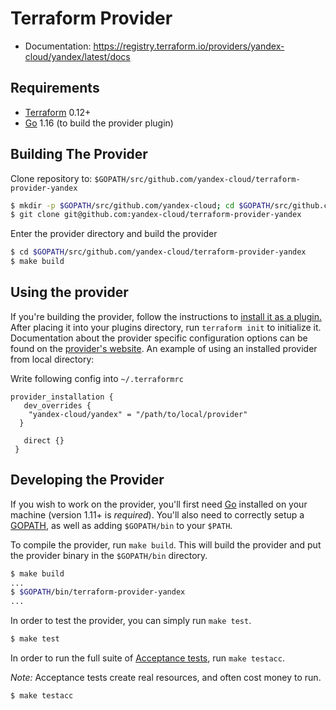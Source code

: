 Terraform Provider
==================

- Documentation: https://registry.terraform.io/providers/yandex-cloud/yandex/latest/docs

Requirements
------------

- [Terraform](https://www.terraform.io/downloads.html) 0.12+
- [Go](https://golang.org/doc/install) 1.16 (to build the provider plugin)

Building The Provider
---------------------

Clone repository to: `$GOPATH/src/github.com/yandex-cloud/terraform-provider-yandex`

```sh
$ mkdir -p $GOPATH/src/github.com/yandex-cloud; cd $GOPATH/src/github.com/yandex-cloud
$ git clone git@github.com:yandex-cloud/terraform-provider-yandex
```

Enter the provider directory and build the provider

```sh
$ cd $GOPATH/src/github.com/yandex-cloud/terraform-provider-yandex
$ make build
```

Using the provider
----------------------
If you're building the provider, follow the instructions to [install it as a plugin.](https://www.terraform.io/docs/plugins/basics.html#installing-plugins) After placing it into your plugins directory,  run `terraform init` to initialize it. Documentation about the provider specific configuration options can be found on the [provider's website](https://registry.terraform.io/providers/yandex-cloud/yandex/latest/docs).
An example of using an installed provider from local directory:

Write following config into  `~/.terraformrc`
```
provider_installation {
   dev_overrides {
    "yandex-cloud/yandex" = "/path/to/local/provider"
  }

   direct {}
 }
```

Developing the Provider
---------------------------

If you wish to work on the provider, you'll first need [Go](http://www.golang.org) installed on your machine (version 1.11+ is *required*). You'll also need to correctly setup a [GOPATH](http://golang.org/doc/code.html#GOPATH), as well as adding `$GOPATH/bin` to your `$PATH`.

To compile the provider, run `make build`. This will build the provider and put the provider binary in the `$GOPATH/bin` directory.

```sh
$ make build
...
$ $GOPATH/bin/terraform-provider-yandex
...
```

In order to test the provider, you can simply run `make test`.

```sh
$ make test
```

In order to run the full suite of [Acceptance tests](https://www.terraform.io/docs/extend/testing/acceptance-tests/index.html), run `make testacc`.

*Note:* Acceptance tests create real resources, and often cost money to run.

```sh
$ make testacc
```
